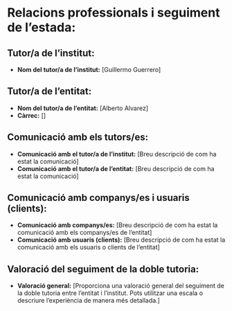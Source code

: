 # Relacions professionals i seguiment de l’estada:

## Tutor/a de l’institut:
- **Nom del tutor/a de l’institut:** [Guillermo Guerrero]

## Tutor/a de l’entitat:
- **Nom del tutor/a de l’entitat:** [Alberto Alvarez]
- **Càrrec:** []

## Comunicació amb els tutors/es:
- **Comunicació amb el tutor/a de l’institut:** [Breu descripció de com ha estat la comunicació]
- **Comunicació amb el tutor/a de l’entitat:** [Breu descripció de com ha estat la comunicació]

## Comunicació amb companys/es i usuaris (clients):
- **Comunicació amb companys/es:** [Breu descripció de com ha estat la comunicació amb els companys/es de l’entitat]
- **Comunicació amb usuaris (clients):** [Breu descripció de com ha estat la comunicació amb els usuaris o clients de l’entitat]

## Valoració del seguiment de la doble tutoria:
- **Valoració general:** [Proporciona una valoració general del seguiment de la doble tutoria entre l’entitat i l’institut. Pots utilitzar una escala o descriure l’experiència de manera més detallada.]
